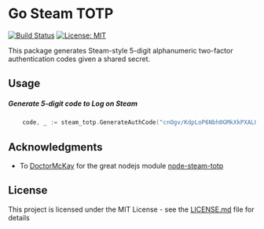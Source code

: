 # Go Steam TOTP
[![Build Status](https://travis-ci.org/fortis/go-steam-totp.svg?branch=master)](https://travis-ci.org/fortis/go-steam-totp)
[![License: MIT](https://img.shields.io/badge/License-MIT-yellow.svg)](https://opensource.org/licenses/MIT)

This package generates Steam-style 5-digit alphanumeric two-factor authentication codes given a shared secret.

## Usage
##### Generate 5-digit code to Log on Steam

```go
	code, _ := steam_totp.GenerateAuthCode("cnOgv/KdpLoP6Nbh0GMkXkPXALQ=", time.Now())
```

## Acknowledgments
- To [DoctorMcKay](https://github.com/DoctorMcKay) for the great nodejs module [node-steam-totp](https://github.com/DoctorMcKay/node-steam-totp)

## License

This project is licensed under the MIT License - see the [LICENSE.md](LICENSE) file for details
